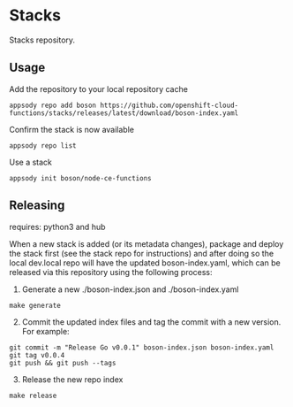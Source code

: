 # Stacks

Stacks repository.

## Usage

Add the repository to your local repository cache
```
appsody repo add boson https://github.com/openshift-cloud-functions/stacks/releases/latest/download/boson-index.yaml
```

Confirm the stack is now available
```
appsody repo list
```

Use a stack
```
appsody init boson/node-ce-functions
```


## Releasing

requires: python3 and hub

When a new stack is added (or its metadata changes), package and deploy the stack first (see the stack repo for instructions) and after doing so the local dev.local repo will have the updated boson-index.yaml, which can be released via this repository using the following process:

1) Generate a new ./boson-index.json and ./boson-index.yaml 
```
make generate
```
2) Commit the updated index files and tag the commit with a new version. For example:
```
git commit -m "Release Go v0.0.1" boson-index.json boson-index.yaml
git tag v0.0.4
git push && git push --tags
```

3) Release the new repo index
```
make release
```

